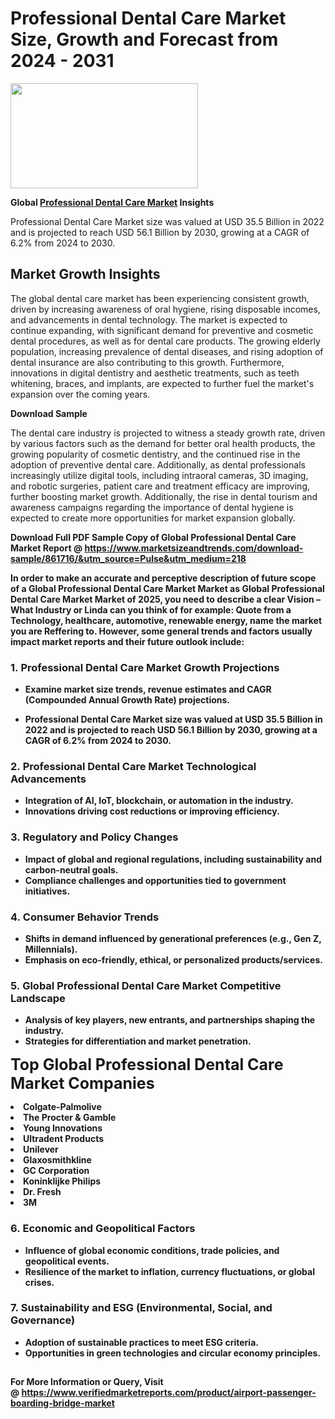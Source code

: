 <H1>Professional Dental Care Market Size, Growth and Forecast from 2024 - 2031</H1><img class="aligncenter size-medium wp-image-584254" src="https://thirdeyenews.in/wp-content/uploads/2024/09/Global-Market-Research-300x168.jpeg" alt="" width="300" height="168" /><p><strong>Global&nbsp;<a href="https://www.marketsizeandtrends.com/download-sample/861716/&amp;utm_source=Pulse&amp;utm_medium=218">Professional Dental Care Market</a> Insights</strong></p><p>Professional Dental Care Market size was valued at USD 35.5 Billion in 2022 and is projected to reach USD 56.1 Billion by 2030, growing at a CAGR of 6.2% from 2024 to 2030.</p><p><h2>Market Growth Insights</h2> <p>The global dental care market has been experiencing consistent growth, driven by increasing awareness of oral hygiene, rising disposable incomes, and advancements in dental technology. The market is expected to continue expanding, with significant demand for preventive and cosmetic dental procedures, as well as for dental care products. The growing elderly population, increasing prevalence of dental diseases, and rising adoption of dental insurance are also contributing to this growth. Furthermore, innovations in digital dentistry and aesthetic treatments, such as teeth whitening, braces, and implants, are expected to further fuel the market's expansion over the coming years.</p> <p><strong>Download Sample</strong></p> <p>The dental care industry is projected to witness a steady growth rate, driven by various factors such as the demand for better oral health products, the growing popularity of cosmetic dentistry, and the continued rise in the adoption of preventive dental care. Additionally, as dental professionals increasingly utilize digital tools, including intraoral cameras, 3D imaging, and robotic surgeries, patient care and treatment efficacy are improving, further boosting market growth. Additionally, the rise in dental tourism and awareness campaigns regarding the importance of dental hygiene is expected to create more opportunities for market expansion globally.</p> <p><strong></p><p><span class=""><strong>Download Full PDF Sample Copy of Global Professional Dental Care Market Report</strong> @ <a href="https://www.marketsizeandtrends.com/download-sample/861716/&amp;utm_source=Pulse&amp;utm_medium=218" target="_blank">https://www.marketsizeandtrends.com/download-sample/861716/&amp;utm_source=Pulse&amp;utm_medium=218</a></span></p><p>In order to make an accurate and perceptive description of future scope of a Global&nbsp;Professional Dental Care Market Market as Global&nbsp;Professional Dental Care Market Market of 2025, you need to describe a clear Vision &ndash; What Industry or Linda can you think of for example: Quote from a Technology, healthcare, automotive, renewable energy, name the market you are Reffering to. However, some general trends and factors usually impact market reports and their future outlook include:</p><h3>1.&nbsp;<strong>Professional Dental Care Market Growth Projections</strong></h3><ul><li>Examine market size trends, revenue estimates and CAGR (Compounded Annual Growth Rate) projections.</li><li><p>Professional Dental Care Market size was valued at USD 35.5 Billion in 2022 and is projected to reach USD 56.1 Billion by 2030, growing at a CAGR of 6.2% from 2024 to 2030.</p></li></ul><h3>2.&nbsp;<strong>Professional Dental Care Market Technological Advancements</strong></h3><ul><li>Integration of AI, IoT, blockchain, or automation in the industry.</li><li>Innovations driving cost reductions or improving efficiency.</li></ul><h3>3.&nbsp;<strong>Regulatory and Policy Changes</strong></h3><ul><li>Impact of global and regional regulations, including sustainability and carbon-neutral goals.</li><li>Compliance challenges and opportunities tied to government initiatives.</li></ul><h3>4.&nbsp;<strong>Consumer Behavior Trends</strong></h3><ul><li>Shifts in demand influenced by generational preferences (e.g., Gen Z, Millennials).</li><li>Emphasis on eco-friendly, ethical, or personalized products/services.</li></ul><h3>5.&nbsp;<strong>Global Professional Dental Care Market Competitive Landscape</strong></h3><ul><li>Analysis of key players, new entrants, and partnerships shaping the industry.</li><li>Strategies for differentiation and market penetration.</li></ul><p data-pm-slice="1 1 []"><span style="color: inherit; font-family: inherit; font-size: 25px;">Top Global Professional Dental Care Market Companies</span></p><div class="" data-test-id=""><p><li>Colgate-Palmolive</li><li> The Procter & Gamble</li><li> Young Innovations</li><li> Ultradent Products</li><li> Unilever</li><li> Glaxosmithkline</li><li> GC Corporation</li><li> Koninklijke Philips</li><li> Dr. Fresh</li><li> 3M</li></p></div><h3>6.&nbsp;<strong>Economic and Geopolitical Factors</strong></h3><ul><li>Influence of global economic conditions, trade policies, and geopolitical events.</li><li>Resilience of the market to inflation, currency fluctuations, or global crises.</li></ul><h3>7.&nbsp;<strong>Sustainability and ESG (Environmental, Social, and Governance)</strong></h3><ul><li>Adoption of sustainable practices to meet ESG criteria.</li><li>Opportunities in green technologies and circular economy principles.</li></ul><h2><strong style="font-size: 14px;">For More Information or Query, Visit @&nbsp;</strong><a style="background-color: #ffffff; font-size: 14px;" href="https://www.marketsizeandtrends.com/report/professional-dental-care-market/" target="_blank">https://www.verifiedmarketreports.com/product/airport-passenger-boarding-bridge-market</a></h2>
